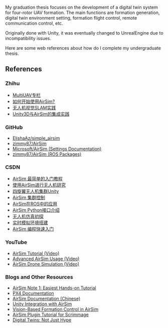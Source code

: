 My graduation thesis focuses on the development of a digital twin system for four-rotor UAV formation. The main functions are formation generation, digital twin environment setting, formation flight control, remote communication control, etc.

Originally done with Unity, it was eventually changed to UnrealEngine due to incompatibility issues.

Here are some web references about how do I complete my undergraduate thesis.

## References

### Zhihu
- [MultiUAV专栏](https://www.zhihu.com/column/multiUAV)
- [如何开始使用AirSim?](https://zhuanlan.zhihu.com/p/467647804)
- [无人机视觉SLAM实践](https://zhuanlan.zhihu.com/p/477952494)
- [Unity3D与AirSim的集成实践](https://zhuanlan.zhihu.com/p/394463440)

### GitHub
- [ElishaAz/simple_airsim](https://github.com/ElishaAz/simple_airsim)
- [zimmy87/AirSim](https://github.com/zimmy87/AirSim)
- [Microsoft/AirSim (Settings Documentation)](https://github.com/microsoft/AirSim/blob/main/docs/settings.md)
- [zimmy87/AirSim (ROS Packages)](https://github.com/zimmy87/AirSim/tree/master/ros/src/airsim_tutorial_pkgs/settings)

### CSDN
- [AirSim 最简单的入门教程](https://blog.csdn.net/weixin_42646103/article/details/112585940)
- [使用AirSim进行无人机研究](https://blog.csdn.net/weixin_43704737/article/details/88739347)
- [四旋翼无人机集群Unity](https://blog.csdn.net/weixin_44411555/article/details/115585726)
- [AirSim 集群控制](https://blog.csdn.net/qq_32309207/article/details/112272698)
- [AirSim在ROS中的应用](https://blog.csdn.net/lihuanl/article/details/123143770)
- [AirSim Python接口介绍](https://blog.csdn.net/hhy_csdn/article/details/112062317)
- [无人机仿真初探](https://blog.csdn.net/Zhaoxi_Li/article/details/107946885)
- [实时模拟环境搭建](https://blog.csdn.net/Zhaoxi_Li/article/details/108002544)
- [AirSim 编程快速入门](https://blog.csdn.net/qq992817263/article/details/53634446)

### YouTube
- [AirSim Tutorial (Video)](https://www.youtube.com/watch?v=35dgcuLuF5M)
- [Advanced AirSim Usage (Video)](https://www.youtube.com/watch?v=1oY8Qu5maQQ)
- [AirSim Drone Simulation (Video)](https://www.youtube.com/watch?v=ZonkdMcwXH4)

### Blogs and Other Resources
- [AirSim Note 1: Easiest Hands-on Tutorial](https://zhaoxuhui.top/blog/2021/11/30/airsim-note1-easiest-hand-on-tutorial.html)
- [PX4 Documentation](https://docs.px4.io/v1.12/en/)
- [AirSim Documentation (Chinese)](https://frendowu.github.io/AirSim-docs-zh/)
- [Unity Integration with AirSim](https://microsoft.github.io/AirSim/Unity/)
- [Vision-Based Formation Control in AirSim](https://sites.google.com/view/kavehfathian/code/vision-based-formation-control-in-unreal-engine-4-airsim)
- [AirSim Plugin Tutorial for Scrimmage](https://www.scrimmagesim.org/sphinx/html/tutorials/airsim-plugin.html)
- [Digital Twins: Not Just Hype](https://cn.comsol.com/blogs/digital-twins-not-just-hype/)
